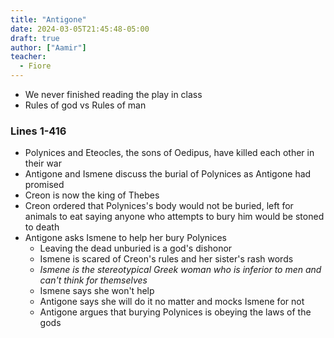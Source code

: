 ```yaml
---
title: "Antigone"
date: 2024-03-05T21:45:48-05:00
draft: true
author: ["Aamir"]
teacher:
  - Fiore
---
```


- We never finished reading the play in class
- Rules of god vs Rules of man

### Lines 1-416

- Polynices and Eteocles, the sons of Oedipus, have killed each other in their war
- Antigone and Ismene discuss the burial of Polynices as Antigone had promised
- Creon is now the king of Thebes
- Creon ordered that Polynices's body would not be buried, left for animals to eat saying anyone who attempts to bury him would be stoned to death
- Antigone asks Ismene to help her bury Polynices
  - Leaving the dead unburied is a god's dishonor
  - Ismene is scared of Creon's rules and her sister's rash words
  - _Ismene is the stereotypical Greek woman who is inferior to men and can't think for themselves_
  - Ismene says she won't help
  - Antigone says she will do it no matter and mocks Ismene for not
  - Antigone argues that burying Polynices is obeying the laws of the gods
